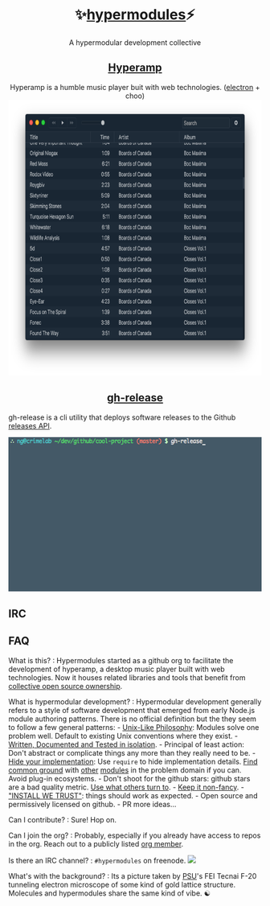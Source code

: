 <h1 align="center">✨<a href="https://github.com/hypermodules">hypermodules</a>⚡️</h1>

<div align="center">A hypermodular development collective</div>

<h2 align="center"><a href="https://github.com/hypermodules/hyperamp">Hyperamp</a></h2>

<div align="center">Hyperamp is a humble music player buit with web technologies.  (<a href="http://electron.atom.io">electron</a> + <a hfre="https://choo.io">choo</a>)</div>

<div align="center"><img src="/static/hyperamp-1x.png" srcset="/static/hyperamp-2x.png 2x" height="548" /></div>

<h2 align="center"><a href="https://github.com/hypermodules/gh-release">gh-release</a></h2>

gh-release is a cli utility that deploys software releases to the Github <a href="https://developer.github.com/v3/repos/releases/">releases API</a>.

<div align="center"><img src="/static/gh-release.gif" height="307" /></div>

## IRC

## FAQ

What is this?
:   Hypermodules started as a github org to facilitate the development of hyperamp, a desktop music player built with web technologies.  Now it houses related libraries and tools that benefit from [collective open source ownership](https://twitter.com/zeke/status/826504522679791616).

What is hypermodular development?
:  Hypermodular development generally refers to a style of software development that emerged from early Node.js module authoring patterns.  There is no official definition but the they seem to follow a few general patterns:
    - [Unix-Like Philosophy](http://substack.net/many_things): Modules solve one problem well.  Default to existing Unix conventions where they exist.
    - [Written, Documented and Tested in isolation](https://gist.github.com/substack/68f8d502be42d5cd4942#gistcomment-1365106).
    - Principal of least action: Don't abstract or complicate things any more than they really need to be.
    - [Hide your implementation](https://opbeat.com/community/posts/hypermodular-development-by-mathias-buus/): Use `require` to hide implementation details.  [Find common ground](https://github.com/maxogden/abstract-blob-store) with [other](https://github.com/juliangruber/abstract-random-access) [modules](https://github.com/Level/abstract-leveldown) in the problem domain if you can.  Avoid plug-in ecosystems.
    - Don't shoot for the github stars: github stars are a bad quality metric.  [Use what others turn to](http://node-modules.com/?u=bcomnes).
    - [Keep it non-fancy](https://github.com/yoshuawuyts/tiny-guide-to-non-fancy-node).
    - ["INSTALL WE TRUST"](http://module.party): things should work as expected.
    - Open source and permissively licensed on github.
    - PR more ideas...

Can I contribute?
:   Sure!  Hop on.

Can I join the org?
:   Probably, especially if you already have access to repos in the org.  Reach out to a publicly listed [org member](https://github.com/orgs/hypermodules/people).

Is there an IRC channel?
:   `#hypermodules` on freenode.
    <a href="https://www.irccloud.com/invite?channel=%23hypermodules&amp;hostname=irc.freenode.net&amp;port=6697&amp;ssl=1" target="_blank"><img src="https://img.shields.io/badge/IRC-%23hypermodules-1e72ff.svg?style=flat-square"  height="20"></a>

What's with the background?
:    Its a picture taken by [PSU](https://www.pdx.edu/cemn/)'s FEI Tecnai F-20 tunneling electron microscope of some kind of gold lattice structure.  Molecules and hypermodules share the same kind of vibe. ☯
